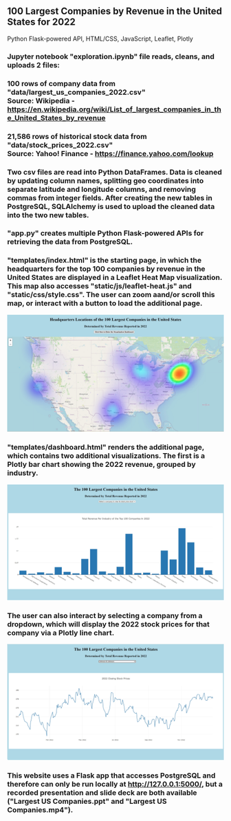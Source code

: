 ## 100 Largest Companies by Revenue in the United States for 2022
Python Flask-powered API, HTML/CSS, JavaScript, Leaflet, Plotly
### Jupyter notebook "exploration.ipynb" file reads, cleans, and uploads 2 files:
### 100 rows of company data from "data/largest_us_companies_2022.csv"</br> Source: Wikipedia - https://en.wikipedia.org/wiki/List_of_largest_companies_in_the_United_States_by_revenue
### 21,586 rows of historical stock data from "data/stock_prices_2022.csv"</br> Source: Yahoo! Finance - https://finance.yahoo.com/lookup
### Two csv files are read into Python DataFrames. Data is cleaned by updating column names, splitting geo coordinates into separate latitude and longitude columns, and removing commas from integer fields. After creating the new tables in PostgreSQL, SQLAlchemy is used to upload the cleaned data into the two new tables.
### "app.py" creates multiple Python Flask-powered APIs for retrieving the data from PostgreSQL.
### "templates/index.html" is the starting page, in which the headquarters for the top 100 companies by revenue in the United States are displayed in a Leaflet Heat Map visualization. This map also accesses "static/js/leaflet-heat.js" and "static/css/style.css". The user can zoom aand/or scroll this map, or interact with a button to load the additional page.
![Leaflet Heat Map](./images/IndexPage.jpg)
### "templates/dashboard.html" renders the additional page, which contains two additional visualizations. The first is a Plotly bar chart showing the 2022 revenue, grouped by industry.
![Plotly Bar Chart](./images/DashboardPage-a.jpg)
### The user can also interact by selecting a company from a dropdown, which will display the 2022 stock prices for that company via a Plotly line chart.
![Plotly Bar Chart](./images/DashboardPage-b.jpg)
### This website uses a Flask app that accesses PostgreSQL and therefore can only be run locally at http://127.0.0.1:5000/, but a recorded presentation and slide deck are both available ("Largest US Companies.ppt" and "Largest US Companies.mp4").